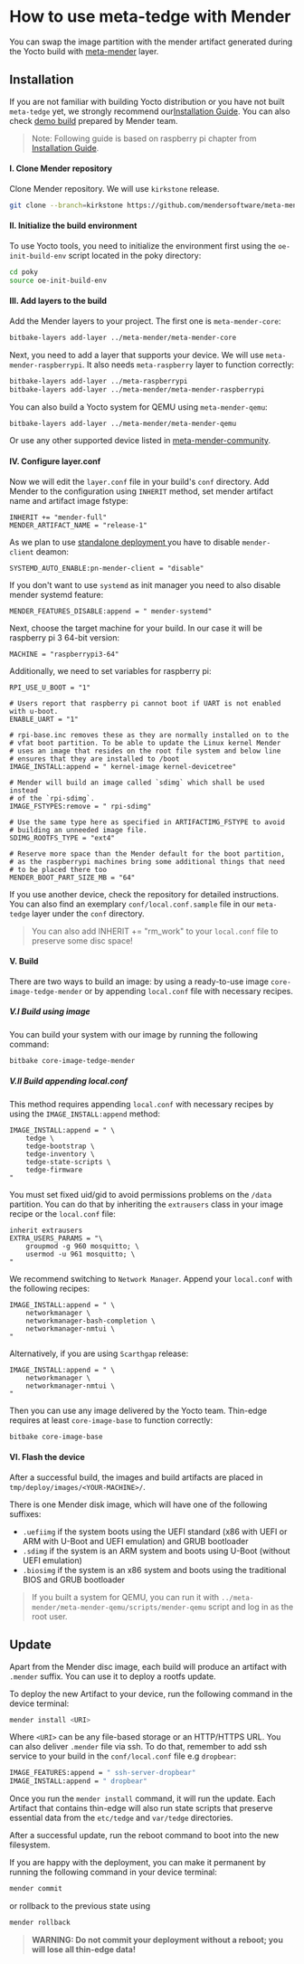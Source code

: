# How to use meta-tedge with Mender

You can swap the image partition with the mender artifact generated during the Yocto build with [meta-mender](https://github.com/mendersoftware/meta-mender/tree/master) layer.

## Installation

If you are not familiar with building Yocto distribution or you have not built `meta-tedge` yet, we strongly recommend our[Installation Guide](build-yocto.md). You can also check [demo build](https://docs.mender.io/operating-system-updates-yocto-project/build-for-demo) prepared by Mender team.

> Note: Following guide is based on raspberry pi chapter from [Installation Guide](build-yocto.md).
#### I. Clone Mender repository

Clone Mender repository. We will use `kirkstone` release. 

```bash
git clone --branch=kirkstone https://github.com/mendersoftware/meta-mender
```
#### II. Initialize the build environment

To use Yocto tools, you need to initialize the environment first using the `oe-init-build-env` script located in the poky directory:

```bash
cd poky
source oe-init-build-env
```

#### III. Add layers to the build

Add the Mender layers to your project. The first one is `meta-mender-core`:
 
```bash
bitbake-layers add-layer ../meta-mender/meta-mender-core
``` 

Next, you need to add a layer that supports your device. We will use `meta-mender-raspberrypi`. It also needs `meta-raspberry` layer to function correctly:

```bash 
bitbake-layers add-layer ../meta-raspberrypi
bitbake-layers add-layer ../meta-mender/meta-mender-raspberrypi
```

You can also build a Yocto system for QEMU using `meta-mender-qemu`:

 ```bash
 bitbake-layers add-layer ../meta-mender/meta-mender-qemu
 ```

Or use any other supported device listed in [meta-mender-community](https://github.com/mendersoftware/meta-mender-community).

#### IV. Configure layer.conf

Now we will edit the `layer.conf` file in your build's `conf` directory. Add Mender to the configuration using `INHERIT` method, set mender artifact name and artifact image fstype:

```
INHERIT += "mender-full"
MENDER_ARTIFACT_NAME = "release-1"
```

As we plan to use [standalone deployment ](https://docs.mender.io/artifact-creation/standalone-deployment) you have to disable `mender-client` deamon: 

```
SYSTEMD_AUTO_ENABLE:pn-mender-client = "disable"
```

If you don't want to use `systemd` as init manager you need to also disable mender systemd feature:

```
MENDER_FEATURES_DISABLE:append = " mender-systemd"
```

Next, choose the target machine for your build. In our case it will be raspberry pi 3 64-bit version:

```
MACHINE = "raspberrypi3-64"
```

Additionally, we need to set variables for raspberry pi:

```
RPI_USE_U_BOOT = "1"

# Users report that raspberry pi cannot boot if UART is not enabled with u-boot.
ENABLE_UART = "1"

# rpi-base.inc removes these as they are normally installed on to the
# vfat boot partition. To be able to update the Linux kernel Mender
# uses an image that resides on the root file system and below line
# ensures that they are installed to /boot
IMAGE_INSTALL:append = " kernel-image kernel-devicetree"

# Mender will build an image called `sdimg` which shall be used instead
# of the `rpi-sdimg`.
IMAGE_FSTYPES:remove = " rpi-sdimg"

# Use the same type here as specified in ARTIFACTIMG_FSTYPE to avoid
# building an unneeded image file.
SDIMG_ROOTFS_TYPE = "ext4"

# Reserve more space than the Mender default for the boot partition,
# as the raspberrypi machines bring some additional things that need
# to be placed there too
MENDER_BOOT_PART_SIZE_MB = "64"
```

If you use another device, check the repository for detailed instructions. You can also find an exemplary `conf/local.conf.sample` file in our `meta-tedge` layer under the `conf` directory.

> You can also add INHERIT += "rm_work" to your `local.conf` file to preserve some disc space!

#### V. Build

There are two ways to build an image: by using a ready-to-use image `core-image-tedge-mender` or by appending `local.conf` file with necessary recipes.

##### V.I Build using image

You can build your system with our image by running the following command:

```bash
bitbake core-image-tedge-mender
```

##### V.II Build appending local.conf

This method requires appending `local.conf` with necessary recipes by using the `IMAGE_INSTALL:append` method:

```
IMAGE_INSTALL:append = " \ 
    tedge \ 
    tedge-bootstrap \
    tedge-inventory \
    tedge-state-scripts \
    tedge-firmware
"
```

You must set fixed uid/gid to avoid permissions problems on the `/data` partition. You can do that by inheriting the `extrausers` class in your image recipe or the `local.conf` file:

```
inherit extrausers
EXTRA_USERS_PARAMS = "\
    groupmod -g 960 mosquitto; \
    usermod -u 961 mosquitto; \
"
```

We recommend switching to `Network Manager`. Append your `local.conf` with the following recipes:

```
IMAGE_INSTALL:append = " \ 
    networkmanager \
    networkmanager-bash-completion \
    networkmanager-nmtui \
"
```

Alternatively, if you are using `Scarthgap` release:

```
IMAGE_INSTALL:append = " \ 
    networkmanager \
    networkmanager-nmtui \
"
```

Then you can use any image delivered by the Yocto team. Thin-edge requires at least `core-image-base` to function correctly:

```bash
bitbake core-image-base
```

#### VI. Flash the device

After a successful build, the images and build artifacts are placed in `tmp/deploy/images/<YOUR-MACHINE>/`. 

There is one Mender disk image, which will have one of the following suffixes:

- `.uefiimg` if the system boots using the UEFI standard (x86 with UEFI or ARM with U-Boot and UEFI emulation) and GRUB bootloader
- `.sdimg` if the system is an ARM system and boots using U-Boot (without UEFI emulation)
- `.biosimg` if the system is an x86 system and boots using the traditional BIOS and GRUB bootloader

> If you built a system for QEMU, you can run it with `../meta-mender/meta-mender-qemu/scripts/mender-qemu` script and log in as the root user.

## Update

Apart from the Mender disc image, each build will produce an artifact with `.mender` suffix. You can use it to deploy a rootfs update. 

To deploy the new Artifact to your device, run the following command in the device terminal:

```bash
mender install <URI>
```

Where `<URI>` can be any file-based storage or an HTTP/HTTPS URL. You can also deliver `.mender` file via ssh. To do that, remember to add ssh service to your build in the `conf/local.conf` file e.g `dropbear`:

```bash
IMAGE_FEATURES:append = " ssh-server-dropbear"
IMAGE_INSTALL:append = " dropbear"
```

Once you run the `mender install` command, it will run the update. Each Artifact that contains thin-edge will also run state scripts that preserve essential data from the `etc/tedge` and `var/tedge` directories.

After a successful update, run the reboot command to boot into the new filesystem.

If you are happy with the deployment, you can make it permanent by running the following command in your device terminal:

```bash
mender commit
```

or rollback to the previous state using 

```bash
mender rollback
```

> **WARNING: Do not commit your deployment without a reboot; you will lose all thin-edge data!** 